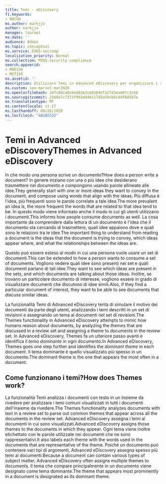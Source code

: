 ```yaml
---
title: Temi - eDiscovery
f1.keywords:
- NOCSH
ms.author: markjjo
author: markjjo
manager: laurawi
ms.date: ''
audience: Admin
ms.topic: conceptual
ms.service: O365-seccomp
localization_priority: Normal
ms.collection: M365-security-compliance
search.appverid:
- MOE150
- MET150
ms.assetid: ''
description: Utilizzare Temi in Advanced eDiscovery per organizzare i set di revisioni individuando il tema dominante in ogni documento.
ms.custom: seo-marvel-mar2020
ms.openlocfilehash: 3dfc0dca0c6ed62e3ce8384efa2fd3ea407c3ce8
ms.sourcegitcommit: 2160e7cf373f992dd4d11793a59cb8c44f8d587e
ms.translationtype: MT
ms.contentlocale: it-IT
ms.lasthandoff: 09/26/2020
ms.locfileid: "48285532"
---
```

# <a name="themes-in-advanced-ediscovery"></a><span data-ttu-id="e6f05-103">Temi in Advanced eDiscovery</span><span class="sxs-lookup"><span data-stu-id="e6f05-103">Themes in Advanced eDiscovery</span></span>

<span data-ttu-id="e6f05-104">In che modo una persona scrive un documento?</span><span class="sxs-lookup"><span data-stu-id="e6f05-104">How does a person write a document?</span></span> <span data-ttu-id="e6f05-105">In genere iniziano con una o più idee che desiderano trasmettere nel documento e compongono usando parole allineate alle idee.</span><span class="sxs-lookup"><span data-stu-id="e6f05-105">They generally start with one or more ideas they want to convey in the document, and compose using words that align with the ideas.</span></span> <span data-ttu-id="e6f05-106">Più diffusa è l'idea, più frequenti sono le parole correlate a tale idea.</span><span class="sxs-lookup"><span data-stu-id="e6f05-106">The more prevalent an idea is, the more frequent the words that are related to that idea tend to be.</span></span> <span data-ttu-id="e6f05-107">In questo modo viene informato anche il modo in cui gli utenti utilizzano i documenti.</span><span class="sxs-lookup"><span data-stu-id="e6f05-107">This informs how people consume documents as well.</span></span> <span data-ttu-id="e6f05-108">La cosa importante da comprendere dalla lettura di un documento è l'idea che il documento sta cercando di trasmettere, quali idee appaiono dove e quali sono le relazioni tra le idee.</span><span class="sxs-lookup"><span data-stu-id="e6f05-108">The important thing to understand from reading a document is the ideas that the document is trying to convey, which ideas appear where, and what the relationships between the ideas are.</span></span>

<span data-ttu-id="e6f05-109">Questo può essere esteso al modo in cui una persona vuole usare un set di documenti.</span><span class="sxs-lookup"><span data-stu-id="e6f05-109">This can be extended to how a person wants to consume a set of documents.</span></span> <span data-ttu-id="e6f05-110">Vogliono vedere quali idee sono presenti nei set e quali documenti parlano di tali idee.</span><span class="sxs-lookup"><span data-stu-id="e6f05-110">They want to see which ideas are present in the sets, and which documents are talking about those ideas.</span></span> <span data-ttu-id="e6f05-111">Inoltre, se trovano un particolare documento di interesse, vogliono essere in grado di visualizzare documenti che discutono di idee simili.</span><span class="sxs-lookup"><span data-stu-id="e6f05-111">Also, if they find a particular document of interest, they want to be able to see documents that discuss similar ideas.</span></span>

<span data-ttu-id="e6f05-112">La funzionalità Temi di Advanced eDiscovery tenta di simulare il motivo  dei documenti da parte degli utenti, analizzando i temi descritti in un set di revisioni e assegnando un tema ai documenti nel set di revisioni.</span><span class="sxs-lookup"><span data-stu-id="e6f05-112">The Themes functionality in Advanced eDiscovery attempts to mimic how humans reason about documents, by analyzing the *themes* that are discussed in a review set and assigning a theme to documents in the review set.</span></span> <span data-ttu-id="e6f05-113">In Advanced eDiscovery, Themes fa un ulteriore passo avanti e identifica il *tema dominante* in ogni documento.</span><span class="sxs-lookup"><span data-stu-id="e6f05-113">In Advanced eDiscovery, Themes goes one step further and identifies the *dominant theme* in each document.</span></span> <span data-ttu-id="e6f05-114">Il tema dominante è quello visualizzato più spesso in un documento.</span><span class="sxs-lookup"><span data-stu-id="e6f05-114">The dominant theme is the one that appears the most often in a document.</span></span>

## <a name="how-does-themes-work"></a><span data-ttu-id="e6f05-115">Come funzionano i temi?</span><span class="sxs-lookup"><span data-stu-id="e6f05-115">How does Themes work?</span></span>

<span data-ttu-id="e6f05-116">La funzionalità Temi analizza i documenti con testo in un insieme da rivedere per analizzare i temi comuni visualizzati in tutti i documenti dell'insieme da rivedere.</span><span class="sxs-lookup"><span data-stu-id="e6f05-116">The Themes functionality analyzes documents with text in a review set to parse out common themes that appear across all the documents in the review set.</span></span> <span data-ttu-id="e6f05-117">Advanced eDiscovery assegna i temi ai documenti in cui sono visualizzati.</span><span class="sxs-lookup"><span data-stu-id="e6f05-117">Advanced eDiscovery assigns those themes to the documents in which they appear.</span></span> <span data-ttu-id="e6f05-118">Ogni tema viene inoltre etichettato con le parole utilizzate nei documenti che ne sono rappresentativi.</span><span class="sxs-lookup"><span data-stu-id="e6f05-118">It also labels each theme with the words used in the documents that are representative of the theme.</span></span> <span data-ttu-id="e6f05-119">Poiché un documento può contenere vari tipi di argomenti, Advanced eDiscovery assegna spesso più temi ai documenti.</span><span class="sxs-lookup"><span data-stu-id="e6f05-119">Because a document can contain various types of subject matter, Advanced eDiscovery often assigns multiple themes to documents.</span></span> <span data-ttu-id="e6f05-120">Il tema che compare principalmente in un documento viene designato come tema dominante.</span><span class="sxs-lookup"><span data-stu-id="e6f05-120">The theme that appears most prominently in a document is designated as its dominant theme.</span></span>
